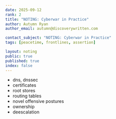 ```yaml
---
date: 2025-09-12
rank: 2
title: "NOTING: Cyberwar in Practice"
author: Autumn Ryan
author_email: autumn@discoverywritten.com

contact_subject: "NOTING: Cyberwar in Practice"
tags: [peacetime, frontlines, assertion]

layout: noting
public: true
published: true
index: false
---
```


- dns, dnssec
- certificates
- root stores
- routing tables
- novel offensive postures
- ownership
- deescalation
